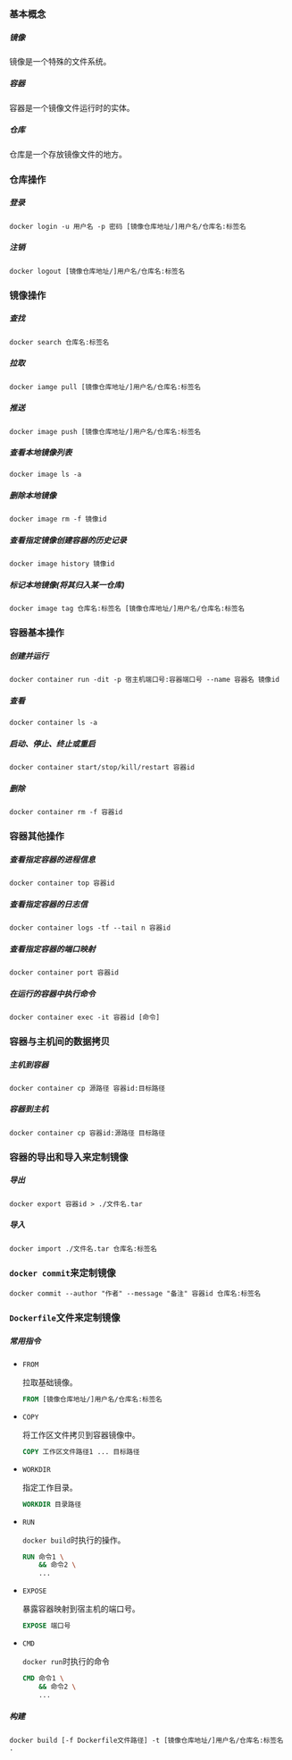 ### 基本概念

##### 镜像

镜像是一个特殊的文件系统。

##### 容器

容器是一个镜像文件运行时的实体。

##### 仓库

仓库是一个存放镜像文件的地方。

### 仓库操作

##### 登录

```shell
docker login -u 用户名 -p 密码 [镜像仓库地址/]用户名/仓库名:标签名
```

##### 注销

```shell
docker logout [镜像仓库地址/]用户名/仓库名:标签名
```

### 镜像操作

##### 查找

```shell
docker search 仓库名:标签名
```

##### 拉取

```shell
docker iamge pull [镜像仓库地址/]用户名/仓库名:标签名
```

##### 推送

```shell
docker image push [镜像仓库地址/]用户名/仓库名:标签名
```

##### 查看本地镜像列表

```shell
docker image ls -a
```

##### 删除本地镜像

```shell
docker image rm -f 镜像id
```

##### 查看指定镜像创建容器的历史记录

```shell
docker image history 镜像id
```

##### 标记本地镜像(将其归入某一仓库)

```shell
docker image tag 仓库名:标签名 [镜像仓库地址/]用户名/仓库名:标签名
```

### 容器基本操作

##### 创建并运行

```shell
docker container run -dit -p 宿主机端口号:容器端口号 --name 容器名 镜像id
```

##### 查看

```shell
docker container ls -a
```

##### 启动、停止、终止或重启

```shell
docker container start/stop/kill/restart 容器id
```

##### 删除

```shell
docker container rm -f 容器id
```

### 容器其他操作

##### 查看指定容器的进程信息

```shell
docker container top 容器id
```

##### 查看指定容器的日志信

```shell
docker container logs -tf --tail n 容器id
```

##### 查看指定容器的端口映射

```shell
docker container port 容器id
```

##### 在运行的容器中执行命令

```shell
docker container exec -it 容器id [命令]
```

### 容器与主机间的数据拷贝

##### 主机到容器

```shell
docker container cp 源路径 容器id:目标路径
```

##### 容器到主机

```shell
docker container cp 容器id:源路径 目标路径
```

### 容器的导出和导入来定制镜像

##### 导出

```shell
docker export 容器id > ./文件名.tar
```

##### 导入

```shell
docker import ./文件名.tar 仓库名:标签名
```

### `docker commit`来定制镜像

```shell
docker commit --author "作者" --message "备注" 容器id 仓库名:标签名
```

### `Dockerfile`文件来定制镜像

##### 常用指令

* `FROM`

    拉取基础镜像。

    ```dockerfile
    FROM [镜像仓库地址/]用户名/仓库名:标签名
    ```

* `COPY`

    将工作区文件拷贝到容器镜像中。

    ```dockerfile
    COPY 工作区文件路径1 ... 目标路径
    ```

* `WORKDIR`

    指定工作目录。

    ```dockerfile
    WORKDIR 目录路径
    ```

* `RUN`

    `docker build`时执行的操作。

    ```dockerfile
    RUN 命令1 \
        && 命令2 \
        ...
    ```

* `EXPOSE`

    暴露容器映射到宿主机的端口号。

    ```dockerfile
    EXPOSE 端口号
    ```

* `CMD`

    `docker run`时执行的命令

    ```dockerfile 
    CMD 命令1 \
        && 命令2 \
        ...
    ```

##### 构建

```shell
docker build [-f Dockerfile文件路径] -t [镜像仓库地址/]用户名/仓库名:标签名 .
```